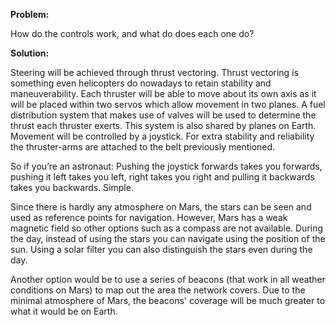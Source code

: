 ****Problem:****

How do the controls work, and what do does each one do?

****Solution:****

Steering will be achieved through thrust vectoring. Thrust vectoring is
something even helicopters do nowadays to retain stability and
maneuverability. Each thruster will be able to move about its own axis
as it will be placed within two servos which allow movement in two
planes. A fuel distribution system that makes use of valves will be used
to determine the thrust each thruster exerts. This system is also shared
by planes on Earth. Movement will be controlled by a joystick. For extra
stability and reliability the thruster-arms are attached to the belt
previously mentioned.

So if you’re an astronaut: Pushing the joystick forwards takes you
forwards, pushing it left takes you left, right takes you right and
pulling it backwards takes you backwards. Simple.

Since there is hardly any atmosphere on Mars, the stars can be seen and
used as reference points for navigation. However, Mars has a weak
magnetic field so other options such as a compass are not available.
During the day, instead of using the stars you can navigate using the
position of the sun. Using a solar filter you can also distinguish the
stars even during the day.

Another option would be to use a series of beacons (that work in all
weather conditions on Mars) to map out the area the network covers. Due
to the minimal atmosphere of Mars, the beacons' coverage will be much
greater to what it would be on Earth.
